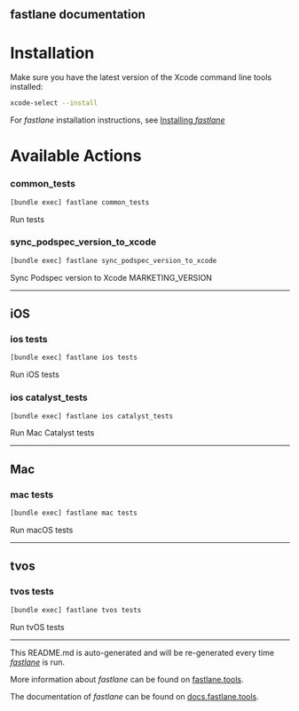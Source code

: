 fastlane documentation
----

# Installation

Make sure you have the latest version of the Xcode command line tools installed:

```sh
xcode-select --install
```

For _fastlane_ installation instructions, see [Installing _fastlane_](https://docs.fastlane.tools/#installing-fastlane)

# Available Actions

### common_tests

```sh
[bundle exec] fastlane common_tests
```

Run tests

### sync_podspec_version_to_xcode

```sh
[bundle exec] fastlane sync_podspec_version_to_xcode
```

Sync Podspec version to Xcode MARKETING_VERSION

----


## iOS

### ios tests

```sh
[bundle exec] fastlane ios tests
```

Run iOS tests

### ios catalyst_tests

```sh
[bundle exec] fastlane ios catalyst_tests
```

Run Mac Catalyst tests

----


## Mac

### mac tests

```sh
[bundle exec] fastlane mac tests
```

Run macOS tests

----


## tvos

### tvos tests

```sh
[bundle exec] fastlane tvos tests
```

Run tvOS tests

----

This README.md is auto-generated and will be re-generated every time [_fastlane_](https://fastlane.tools) is run.

More information about _fastlane_ can be found on [fastlane.tools](https://fastlane.tools).

The documentation of _fastlane_ can be found on [docs.fastlane.tools](https://docs.fastlane.tools).
